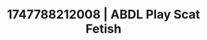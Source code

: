 ---
categories:
- Tradwife
- Chastity play
- Roleplay fantasies
- Raw connection
- Lip biting
image: /assets/images/1747788212008.jpg
layout: post
seo:
  description: Featured content with premium Scat Fetish, ABDL Play. HD images available.
  keywords: Scat Fetish, ABDL Play
  og_image: /assets/images/1747788212008.jpg
  schema_type: VisualArtwork
tags:
- '#1747788212008'
- ABDL Play
- Scat Fetish
title: 1747788212008 | ABDL Play Scat Fetish
---